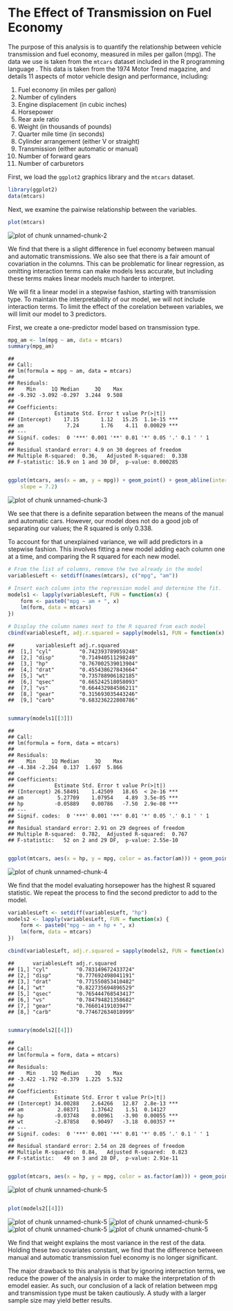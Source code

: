 The Effect of Transmission on Fuel Economy
==========================================

The purpose of this analysis is to quantify the relationship between vehicle
transmission and fuel economy, measured in miles per gallon (mpg). The data 
we use is taken from the `mtcars` dataset included in the R programming language
. This data is taken from the 1974 Motor Trend magazine, and details 11 aspects
of motor vehicle design and performance, including:

1. Fuel economy (in miles per gallon)
2. Number of cylinders
3. Engine displacement (in cubic inches)
4. Horsepower
5. Rear axle ratio
6. Weight (in thousands of pounds)
7. Quarter mile time (in seconds)
8. Cylinder arrangement (either V or straight)
9. Transmission (either automatic or manual)
10. Number of forward gears
11. Number of carburetors

First, we load the `ggplot2` graphics library and the `mtcars` dataset.

```r
library(ggplot2)
data(mtcars)
```


Next, we examine the pairwise relationship between the variables.

```r
plot(mtcars)
```

![plot of chunk unnamed-chunk-2](figure/unnamed-chunk-2.png) 

We find that there is a slight difference in fuel economy between manual and
automatic transmissions. We also see that there is a fair amount of covariation
in the columns. This can be problematic for linear regression, as omitting
interaction terms can make models less accurate, but including these terms makes
linear models much harder to interpret.

We will fit a linear model in a stepwise fashion, starting with transmission
type. To maintain the interpretability of our model, we will not include
interaction terms. To limit the effect of the corelation between variables, we 
will limit our model to 3 predictors.

First, we create a one-predictor model based on transmission type.

```r
mpg_am <- lm(mpg ~ am, data = mtcars)
summary(mpg_am)
```

```
## 
## Call:
## lm(formula = mpg ~ am, data = mtcars)
## 
## Residuals:
##    Min     1Q Median     3Q    Max 
## -9.392 -3.092 -0.297  3.244  9.508 
## 
## Coefficients:
##             Estimate Std. Error t value Pr(>|t|)    
## (Intercept)    17.15       1.12   15.25  1.1e-15 ***
## am              7.24       1.76    4.11  0.00029 ***
## ---
## Signif. codes:  0 '***' 0.001 '**' 0.01 '*' 0.05 '.' 0.1 ' ' 1
## 
## Residual standard error: 4.9 on 30 degrees of freedom
## Multiple R-squared:  0.36,	Adjusted R-squared:  0.338 
## F-statistic: 16.9 on 1 and 30 DF,  p-value: 0.000285
```

```r

ggplot(mtcars, aes(x = am, y = mpg)) + geom_point() + geom_abline(intercept = 17, 
    slope = 7.2)
```

![plot of chunk unnamed-chunk-3](figure/unnamed-chunk-3.png) 

We see that there is a definite separation between the means of the manual and automatic cars. However, our model does not do a good job of separating our values; the R squared
is only 0.338.

To account for that unexplained variance, we will add predictors in a stepwise fashion. 
This involves fitting a new model adding each column one at a time, and comparing the R squared for each new model.


```r
# From the list of columns, remove the two already in the model
variablesLeft <- setdiff(names(mtcars), c("mpg", "am"))

# Insert each column into the regression model and determine the fit.
models1 <- lapply(variablesLeft, FUN = function(x) {
    form <- paste0("mpg ~ am + ", x)
    lm(form, data = mtcars)
})

# Display the column names next to the R squared from each model
cbind(variablesLeft, adj.r.squared = sapply(models1, FUN = function(x) summary(x)$adj.r.squared))
```

```
##       variablesLeft adj.r.squared      
##  [1,] "cyl"         "0.742393789059248"
##  [2,] "disp"        "0.714940511298249"
##  [3,] "hp"          "0.767002539013904"
##  [4,] "drat"        "0.455438627843664"
##  [5,] "wt"          "0.735788906182185"
##  [6,] "qsec"        "0.665242518058093"
##  [7,] "vs"          "0.664432984586211"
##  [8,] "gear"        "0.315693035443246"
##  [9,] "carb"        "0.683236222808786"
```

```r

summary(models1[[3]])
```

```
## 
## Call:
## lm(formula = form, data = mtcars)
## 
## Residuals:
##    Min     1Q Median     3Q    Max 
## -4.384 -2.264  0.137  1.697  5.866 
## 
## Coefficients:
##             Estimate Std. Error t value Pr(>|t|)    
## (Intercept) 26.58491    1.42509   18.65  < 2e-16 ***
## am           5.27709    1.07954    4.89  3.5e-05 ***
## hp          -0.05889    0.00786   -7.50  2.9e-08 ***
## ---
## Signif. codes:  0 '***' 0.001 '**' 0.01 '*' 0.05 '.' 0.1 ' ' 1
## 
## Residual standard error: 2.91 on 29 degrees of freedom
## Multiple R-squared:  0.782,	Adjusted R-squared:  0.767 
## F-statistic:   52 on 2 and 29 DF,  p-value: 2.55e-10
```

```r

ggplot(mtcars, aes(x = hp, y = mpg, color = as.factor(am))) + geom_point()
```

![plot of chunk unnamed-chunk-4](figure/unnamed-chunk-4.png) 

We find that the model evaluating horsepower has the highest R squared statistic. We repeat the process to find the second predictor to add to the model.


```r
variablesLeft <- setdiff(variablesLeft, "hp")
models2 <- lapply(variablesLeft, FUN = function(x) {
    form <- paste0("mpg ~ am + hp + ", x)
    lm(form, data = mtcars)
})

cbind(variablesLeft, adj.r.squared = sapply(models2, FUN = function(x) summary(x)$adj.r.squared))
```

```
##      variablesLeft adj.r.squared      
## [1,] "cyl"         "0.783149672433724"
## [2,] "disp"        "0.777692498041191"
## [3,] "drat"        "0.771550853410482"
## [4,] "wt"          "0.822735694896529"
## [5,] "qsec"        "0.765444768543417"
## [6,] "vs"          "0.784794821358682"
## [7,] "gear"        "0.76601419103947" 
## [8,] "carb"        "0.774672634018999"
```

```r

summary(models2[[4]])
```

```
## 
## Call:
## lm(formula = form, data = mtcars)
## 
## Residuals:
##    Min     1Q Median     3Q    Max 
## -3.422 -1.792 -0.379  1.225  5.532 
## 
## Coefficients:
##             Estimate Std. Error t value Pr(>|t|)    
## (Intercept) 34.00288    2.64266   12.87  2.8e-13 ***
## am           2.08371    1.37642    1.51  0.14127    
## hp          -0.03748    0.00961   -3.90  0.00055 ***
## wt          -2.87858    0.90497   -3.18  0.00357 ** 
## ---
## Signif. codes:  0 '***' 0.001 '**' 0.01 '*' 0.05 '.' 0.1 ' ' 1
## 
## Residual standard error: 2.54 on 28 degrees of freedom
## Multiple R-squared:  0.84,	Adjusted R-squared:  0.823 
## F-statistic:   49 on 3 and 28 DF,  p-value: 2.91e-11
```

```r

ggplot(mtcars, aes(x = hp, y = mpg, color = as.factor(am))) + geom_point(aes(size = wt))
```

![plot of chunk unnamed-chunk-5](figure/unnamed-chunk-51.png) 

```r

plot(models2[[4]])
```

![plot of chunk unnamed-chunk-5](figure/unnamed-chunk-52.png) ![plot of chunk unnamed-chunk-5](figure/unnamed-chunk-53.png) ![plot of chunk unnamed-chunk-5](figure/unnamed-chunk-54.png) ![plot of chunk unnamed-chunk-5](figure/unnamed-chunk-55.png) 

We find that weight explains the most variance in the rest of the data.
Holding these two covariates constant, we find that the difference between manual and automatic transmission fuel economy is no longer significant.

The major drawback to this analysis is that by ignoring interaction terms, we reduce the power of the analysis in order to make the interpretation of th emodel easier. As such, our conclusion of a lack of relation between mpg and transmission type must be taken cautiously. A study with a larger sample size may yield better results.
